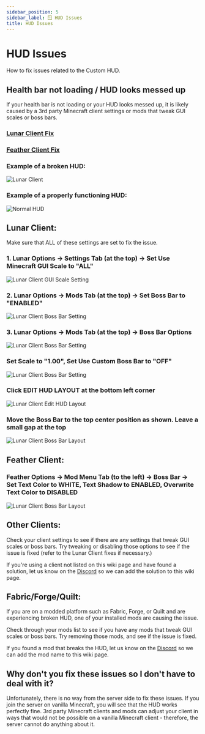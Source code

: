 ```yaml
---
sidebar_position: 5
sidebar_label: 🪟 HUD Issues
title: HUD Issues
---
```


# HUD Issues
How to fix issues related to the Custom HUD.

## Health bar not loading / HUD looks messed up
If your health bar is not loading or your HUD looks messed up, it is likely caused by a 3rd party Minecraft client settings or mods that tweak GUI scales or boss bars.

### [Lunar Client Fix](#lunar-client)
### [Feather Client Fix](#feather-client)

### Example of a broken HUD:
![Lunar Client](./img/hud-issues/broken-hud.png) <br />

### Example of a properly functioning HUD:
![Normal HUD](./img/hud-issues/normal-hud.png) <br />

## Lunar Client:
Make sure that ALL of these settings are set to fix the issue.

### 1. Lunar Options -> Settings Tab (at the top) -> Set Use Minecraft GUI Scale to "ALL"
![Lunar Client GUI Scale Setting](./img/hud-issues/LC-setting-guiscale.png) <br />

### 2. Lunar Options -> Mods Tab (at the top) -> Set Boss Bar to "ENABLED"
![Lunar Client Boss Bar Setting](./img/hud-issues/LC-setting-bossbar.png) <br />

### 3. Lunar Options -> Mods Tab (at the top) -> Boss Bar Options
![Lunar Client Boss Bar Setting](./img/hud-issues/LC-setting-bossbaroptions.png) <br />
### Set Scale to "1.00", Set Use Custom Boss Bar to "OFF"
![Lunar Client Boss Bar Setting](./img/hud-issues/LC-setting-bossbaroptionspage.png) <br />
### Click EDIT HUD LAYOUT at the bottom left corner
![Lunar Client Edit HUD Layout](./img/hud-issues/LC-setting-bossbarlayout1.png) <br />
### Move the Boss Bar to the top center position as shown. Leave a small gap at the top
![Lunar Client Boss Bar Layout](./img/hud-issues/LC-setting-bossbarlayout2.png) <br />

## Feather Client:
### Feather Options -> Mod Menu Tab (to the left) -> Boss Bar -> Set Text Color to WHITE, Text Shadow to ENABLED, Overwrite Text Color to DISABLED
![Lunar Client Boss Bar Layout](./img/hud-issues/FC-setting-bossbar.png) <br />

## Other Clients:
Check your client settings to see if there are any settings that tweak GUI scales or boss bars. Try tweaking or disabling those options to see if the issue is fixed (refer to the Lunar Client fixes if necessary.)

If you're using a client not listed on this wiki page and have found a solution, let us know on the [Discord](https://discord.hexarchon.net/) so we can add the solution to this wiki page.

## Fabric/Forge/Quilt:
If you are on a modded platform such as Fabric, Forge, or Quilt and are experiencing broken HUD, one of your installed mods are causing the issue.

Check through your mods list to see if you have any mods that tweak GUI scales or boss bars. Try removing those mods, and see if the issue is fixed.

If you found a mod that breaks the HUD, let us know on the [Discord](https://discord.hexarchon.net/) so we can add the mod name to this wiki page.

## Why don't you fix these issues so I don't have to deal with it?
Unfortunately, there is no way from the server side to fix these issues. If you join the server on vanilla Minecraft, you will see that the HUD works perfectly fine. 3rd party Minecraft clients and mods can adjust your client in ways that would not be possible on a vanilla Minecraft client - therefore, the server cannot do anything about it.